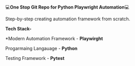 💻**One Stop Git Repo for Python Playwright Automation**💻

Step-by-step creating automation framework from scratch.

**Tech Stack-**

*Modern Automation Framework - **Playwirght**

Progarmaing Langauage - **Python**

Testing Framework - **Pytest**
